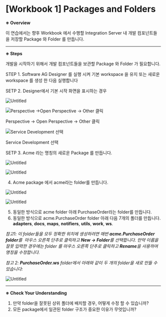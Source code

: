 # [Workbook 1] Packages and Folders

**※ Overview**

이 연습에서는 향후 Workbook 에서 수행할 Integration Server 내 개발 컴포넌트들을 저장할 Package 와 Folder 를 만듭니다.

---

**※ Steps**

개발을 시작하기 위해서 개발 컴포넌트들을 보관할 Package 와 Folder 가 필요합니다.


STEP 1. Software AG Designer 를 실행 시켜 기본 workspace 을 유지 또는 새로운 workspace 를 생성 한 다음 실행합니다

SETP 2. Designer에서 기본 시작 화면을 표시하는 경우

![Untitled](%5BWorkbook%201%5D%20Packages%20and%20Folders%20a9de6bc1f42049a79e829dda34f176e7/Untitled.png)

![Perspective →Open Perspective → Other 클릭](%5BWorkbook%201%5D%20Packages%20and%20Folders%20a9de6bc1f42049a79e829dda34f176e7/Untitled%201.png)

Perspective → Open Perspective → Other 클릭

![Service Development 선택](%5BWorkbook%201%5D%20Packages%20and%20Folders%20a9de6bc1f42049a79e829dda34f176e7/Untitled%202.png)

Service Development 선택

SETP 3. Acme 라는 명칭의 새로운 Package 를 만듭니다.

![Untitled](%5BWorkbook%201%5D%20Packages%20and%20Folders%20a9de6bc1f42049a79e829dda34f176e7/Untitled%203.png)

![Untitled](%5BWorkbook%201%5D%20Packages%20and%20Folders%20a9de6bc1f42049a79e829dda34f176e7/Untitled%204.png)

4.	Acme package 에서 acme라는 folder를 만듭니다.

![Untitled](%5BWorkbook%201%5D%20Packages%20and%20Folders%20a9de6bc1f42049a79e829dda34f176e7/Untitled%205.png)

![Untitled](%5BWorkbook%201%5D%20Packages%20and%20Folders%20a9de6bc1f42049a79e829dda34f176e7/Untitled%206.png)

5. 동일한 방식으로 acme folder 아래 PurchaseOrder라는 folder를 만듭니다.
6. 동일한 방식으로 acme.PurchaseOrder folder 아래 다음 7개의 폴더를 만듭니다.
   **adapters**, **docs**, **maps**, **notifiers**, **utils**, **work**, **ws**.

  *참고1: 이 folder들을 모두 정확한 위치에 생성하려면 매번 **acme.PurchaseOrder folder**를  마우스 오른쪽 단추로 클릭하고 **New -> Folder**를 선택합니다. 만약 이름을 잘못 입력한 경우에는 folder 를 마우스 오른쪽 단추로 클릭하고 **Rename**을 사용하여 명칭을 수정합니다.*    

 *참고 2: **PurchaseOrder.ws** folder에서 아래와 같이 두 개의 folder을 새로 만들 수 있습니다:*

![Untitled](%5BWorkbook%201%5D%20Packages%20and%20Folders%20a9de6bc1f42049a79e829dda34f176e7/Untitled%207.png)

---

**※ Check Your Understanding**

1. 만약 folder을 잘못된 상위 폴더에 배치할 경우, 어떻게 수정 할 수 있습니까?
2. 모든 package에서 일관된 folder 구조가 중요한 이유가 무엇입니까?

